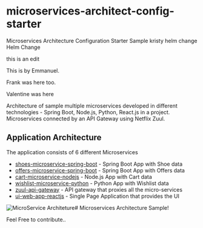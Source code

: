 # microservices-architect-config-starter
Microservices Architecture Configuration Starter Sample
kristy helm change
Helm Change

this is an edit

This is by Emmanuel.

Frank was here too.

Valentine was here

Architecture of sample multiple microservices developed in different technologies - Spring Boot, Node.js, Python, React.js in a project.
Microservices connected by an API Gateway using Netflix Zuul.


## Application Architecture

The application consists of 6 different Microservices

-   [shoes-microservice-spring-boot](https://github.com/sarat9/microservices-architect-config-starter/tree/main/shoes-microservice-spring-boot)  -  Spring Boot App with Shoe data
-   [offers-microservice-spring-boot](https://github.com/sarat9/microservices-architect-config-starter/tree/main/offers-microservice-spring-boot)  -  Spring Boot App with Offers data
-   [cart-microservice-nodejs](https://github.com/sarat9/microservices-architect-config-starter/tree/main/cart-microservice-nodejs)  -  Node.js App with Cart data
-   [wishlist-microservice-python](https://github.com/sarat9/microservices-architect-config-starter/tree/main/wishlist-microservice-python)  -  Python App with Wishlist data
-   [zuul-api-gateway](https://github.com/sarat9/microservices-architect-config-starter/tree/main/zuul-api-gateway)  -  API gateway that proxies all the micro-services
-   [ui-web-app-reactjs](https://github.com/sarat9/microservices-architect-config-starter/tree/main/ui-web-app-reactjs)  -  Single Page Application that provides the UI








![MicroService Architeture ](https://miro.medium.com/max/1050/1*kSLJKEl3X-gKNTpO1l7SQg.png)#  Microservices Architecture Sample!

Feel Free to contribute.. 
